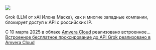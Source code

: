 <!--2025-03-10 11:49:46-->
<div class="yb">
  <div class="rss smaller1 habr"><img src="https://habrastorage.org/getpro/habr/upload_files/09c/56a/6d1/09c56a6d13505b59df6f9c241f2c3c20.jpg" /><p>Grok (LLM от xAI Илона Маска), как и многие западные компании, блокирует доступ к API с российских IP.</p><p>C 10 марта 2025 в облаке <a href="https://amvera.ru/?utm_source=habr&amp;utm_medium=article&amp;utm_campaign=grok">Amvera Cloud</a> реализовано встроенное... <br><a class="light" href="https://habr.com/ru/companies/amvera/news/889596/?utm_source=habrahabr&utm_medium=rss&utm_campaign=889596">Встроенное бесплатное проксирование до API Grok реализовано в Amvera Cloud</a></div>
</div>
